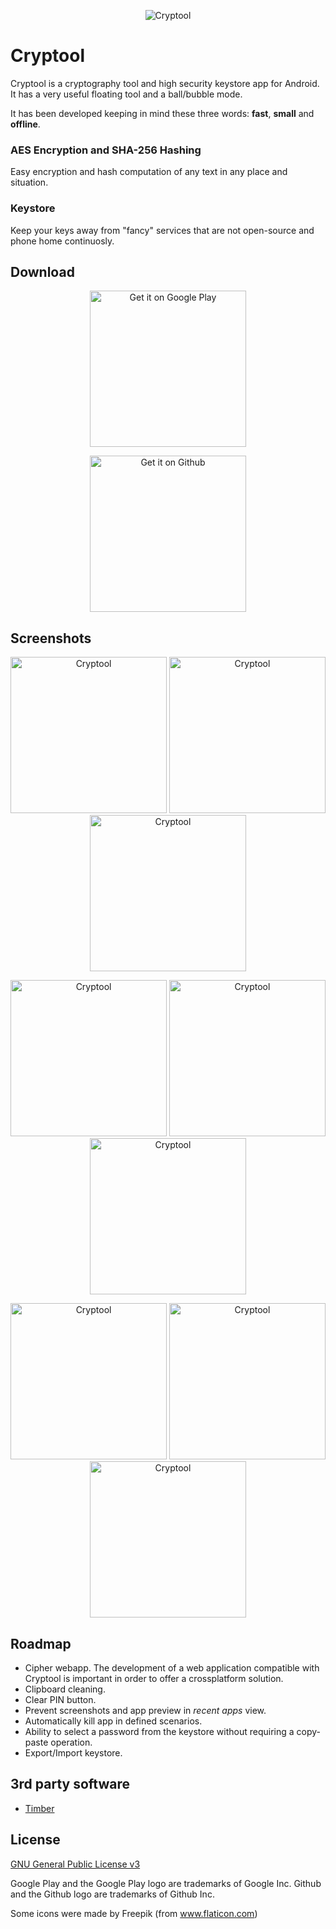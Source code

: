 <p align="center">
  <img src="dev/icon.png?raw=true" alt="Cryptool"/>
</p>

# Cryptool

Cryptool is a cryptography tool and high security keystore app for Android. It has a very useful floating tool and a ball/bubble mode.

It has been developed keeping in mind these three words: **fast**, **small** and **offline**. 

### AES Encryption and SHA-256 Hashing
Easy encryption and hash computation of any text in any place and situation.

### Keystore
Keep your keys away from "fancy" services that are not open-source and phone home continuosly.

## Download

<p align="center"><a href="https://play.google.com/store/apps/details?id=io.github.nfdz.cryptool">
  <img width="250" src="https://play.google.com/intl/en_us/badges/images/generic/en_badge_web_generic.png?raw=true" alt="Get it on Google Play"/>
</a></p>

<p align="center"><a href="https://github.com/nfdz/Cryptool/releases">
  <img width="250" src="dev/githubBadge.png?raw=true" alt="Get it on Github"/>
</a></p>

## Screenshots

<p align="center">
  <img src="screenshots/en/en_1.png?raw=true" width="250" alt="Cryptool"/>
  <img src="screenshots/en/en_2.png?raw=true" width="250" alt="Cryptool"/>
  <img src="screenshots/en/en_3.png?raw=true" width="250" alt="Cryptool"/>
</p>
<p align="center">
  <img src="screenshots/en/en_4.png?raw=true" width="250" alt="Cryptool"/>
  <img src="screenshots/en/en_5.png?raw=true" width="250" alt="Cryptool"/>
  <img src="screenshots/en/en_6.png?raw=true" width="250" alt="Cryptool"/>
</p>
<p align="center">
  <img src="screenshots/en/en_7.png?raw=true" width="250" alt="Cryptool"/>
  <img src="screenshots/en/en_8.png?raw=true" width="250" alt="Cryptool"/>
  <img src="screenshots/en/en_9.png?raw=true" width="250" alt="Cryptool"/>
</p>

## Roadmap
* Cipher webapp. The development of a web application compatible with Cryptool is important in order to offer a crossplatform solution.
* Clipboard cleaning.
* Clear PIN button.
* Prevent screenshots and app preview in *recent apps* view.
* Automatically kill app in defined scenarios.
* Ability to select a password from the keystore without requiring a copy-paste operation.
* Export/Import keystore.

## 3rd party software
* [Timber](https://github.com/JakeWharton/timber)

## License

[GNU General Public License v3](https://www.gnu.org/licenses/gpl-3.0.en.html "GNU General Public License v3")

Google Play and the Google Play logo are trademarks of Google Inc.
Github and the Github logo are trademarks of Github Inc.

Some icons were made by Freepik (from www.flaticon.com)

